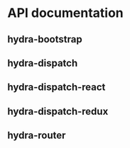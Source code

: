 # API documentation

## hydra-bootstrap

## hydra-dispatch

## hydra-dispatch-react

## hydra-dispatch-redux

## hydra-router

